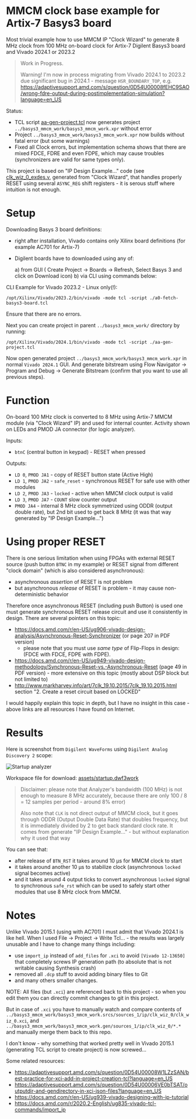 # MMCM clock base example for Artix-7 Basys3 board

Most trivial example how to use MMCM IP "Clock Wizard" to generate 8 MHz clock
from 100 MHz on-board clock for Artix-7 Digilent Basys3 board and Vivado
2024.1 or 2023.2

> Work in Progress.
>
> Warning! I'm now in process migrating from Vivado 2024.1 to 2023.2 due significant
> bug in 2024.1 - message `HSR_BOUNDARY_TOP`, e.g. https://adaptivesupport.amd.com/s/question/0D54U00008fEHC9SAO/wrong-fdre-output-during-postimplementation-simulation?language=en_US

Status:
- TCL script [aa-gen-project.tcl](aa-gen-project.tcl) now generates project `../basys3_mmcm_work/basys3_mmcm_work.xpr`
  without error
- Project `../basys3_mmcm_work/basys3_mmcm_work.xpr` now builds without fatal error (but some warnings)
- Fixed all Clock errors, but implementation schema shows that there are mixed FDCE, FDRE and even FDPE,
  which may cause troubles (synchronizers are valid for same types only).

This project is based on "IP Design Example..." code (see
[clk_wiz_0_exdes.v](clk_wiz_0_exdes.v), generated from "Clock Wizard", that
handles properly RESET using several `ASYNC_REG` shift registers - it is serous
stuff where intuition is not enough.

# Setup

Downloading Basys 3 board definitions:
- right after installation, Vivado contains only Xilinx board definitions (for example AC701 for Artix-7)
- Digilent boards have to downloaded using any of:

  a)  from GUI ( Create Project -> Boards -> Refresh, Select Basys 3 and click on Download icon)
  b)  via CLI using commands below:

CLI Example for Vivado 2023.2 - Linux only(!):

```shell
/opt/Xilinx/Vivado/2023.2/bin/vivado -mode tcl -script ./a0-fetch-basys3-board.tcl
```

Ensure that there are no errors.


Next you can create project in parent `../basys3_mmcm_work/` directory by running:
```shell
/opt/Xilinx/Vivado/2024.1/bin/vivado -mode tcl -script ./aa-gen-project.tcl
```

Now open generated project `../basys3_mmcm_work/basys3_mmcm_work.xpr` in normal `Vivado 2024.1` GUI.
And generate bitstream using Flow Navigator -> Program and Debug -> Generate Bitstream (confirm
that you want to use all previous steps).

# Function

On-board 100 MHz clock is converted to 8 MHz using Artix-7 MMCM module (via
"Clock Wizard" IP) and used for internal counter.  Activity shown on LEDs and
PMOD JA connector (for logic analyzer).

Inputs:
- `btnC` (central button in keypad) - RESET when pressed

Outputs:
- `LD 0`, `PMOD JA1` - copy of RESET button state (Active High)
- `LD 1`, `PMOD JA2` - `safe_reset` - synchronous RESET for safe use with other modules
- `LD 2`, `PMOD JA3` - `locked` - active when MMCM clock output is valid
- `LD 3`, `PMOD JA7` - `COUNT` slow counter output
- `PMOD JA4` - internal 8 MHz clock symmetrized using ODDR (output double rate), but 2nd bit used to get back
   8 MHz (it was that way generated by "IP Design Example...")

# Using proper RESET

There is one serious limitation when using FPGAs with external RESET source (push button `BTNC` in my example)
or RESET signal from different "clock domain" (which is also considered asynchronous):
- asynchronous *assertion*  of RESET is not problem
- but asynchronous *release* of RESET is problem - it may cause non-deterministic behavior

Therefore once asynchronous RESET (including push Button) is used one must generate synchronous
RESET release circuit and use it consistently in design. There are several pointers on this topic:

* https://docs.amd.com/r/en-US/ug906-vivado-design-analysis/Asynchronous-Reset-Synchronizer (or page 207
  in PDF version)
  - please note that you must use *same type* of Flip-Flops in design: (FDCE with FDCE, FDPE with FDPE).
* https://docs.amd.com/r/en-US/ug949-vivado-design-methodology/Synchronous-Reset-vs.-Asynchronous-Reset (page 49
  in PDF version) - more extensive on this topic (mostly about DSP block but not limited to)
* http://www.markharvey.info/art/7clk_19.10.2015/7clk_19.10.2015.html
  section "2. Create a reset circuit based on LOCKED"

I would happily explain this topic in depth, but I have no insight in this case -
above links are all resources I have found on Internet.

# Results

Here is screenshot from `Digilent WaveForms` using `Digilent Analog Discovery 2` scope:

![Startup analyzer](assets/startup-analyzer.png)

Workspace file for download: [assets/startup.dwf3work](assets/startup.dwf3work)

> Disclaimer: please note that Analyzer's bandwidth (100 MHz) is not enough to measure
> 8 MHz accurately, because there are only 100 / 8 = 12 samples per period - around 8% error)
>
> Also note that `CLK` is not direct output of MMCM clock, but it goes through ODDR (Output Double
> Data Rate) that doubles frequency, but it is immediately divided by 2 to get back standard clock rate.
> It comes from generate "IP Design Example..." - but without explanation why it used that way

You can see that:
- after release of `BTN_RST` it takes around 10 µs for MMCM clock to start
- it takes around another 10 µs to stabilize clock (asynchronous `locked` signal becomes active)
- and it takes around 4 output ticks to convert asynchronous `locked` signal to synchronous `safe_rst` which
  can be used to safely start other modules that use 8 MHz clock from MMCM.

# Notes

Unlike Vivado 2015.1 (using with AC701) I must admit that Vivado 2024.1 is like
hell. When I used File -> Project -> Write Tcl...  - the results was largely
unusable and I have to change many things including:

- use `import_ip` instead of `add_files` for `.xci` to avoid `[Vivado 12-13650]` that completely
  screws IP generation path (to absolute that is not writable causing Synthesis crash)
- removed all `.dcp` stuff to avoid adding binary files to Git
- and many others smaller changes.

NOTE: All files (but `.xci`) are referenced back to this project - so when you edit them  you can
directly commit changes to git in this project.

But in case of `.xci` you have to manually watch and compare contents
of `../basys3_mmcm_work/basys3_mmcm_work.srcs/sources_1/ip/clk_wiz_0/clk_wiz_0.xci`,
and  `../basys3_mmcm_work/basys3_mmcm_work.gen/sources_1/ip/clk_wiz_0/*.*` and manually
merge them back to this repo.

I don't know - why something that worked pretty well in Vivado 2015.1
(generating TCL script to create project) is now screwed...

Some related resources:
- https://adaptivesupport.amd.com/s/question/0D54U00008W1LZzSAN/best-practice-for-xci-add-in-project-creation-tcl?language=en_US
- https://adaptivesupport.amd.com/s/question/0D54U00006VE0bTSAT/outputdir-and-gendirectory-in-xci-json-files?language=en_US
- https://docs.amd.com/r/en-US/ug939-vivado-designing-with-ip-tutorial
- https://docs.amd.com/r/2020.2-English/ug835-vivado-tcl-commands/import_ip
